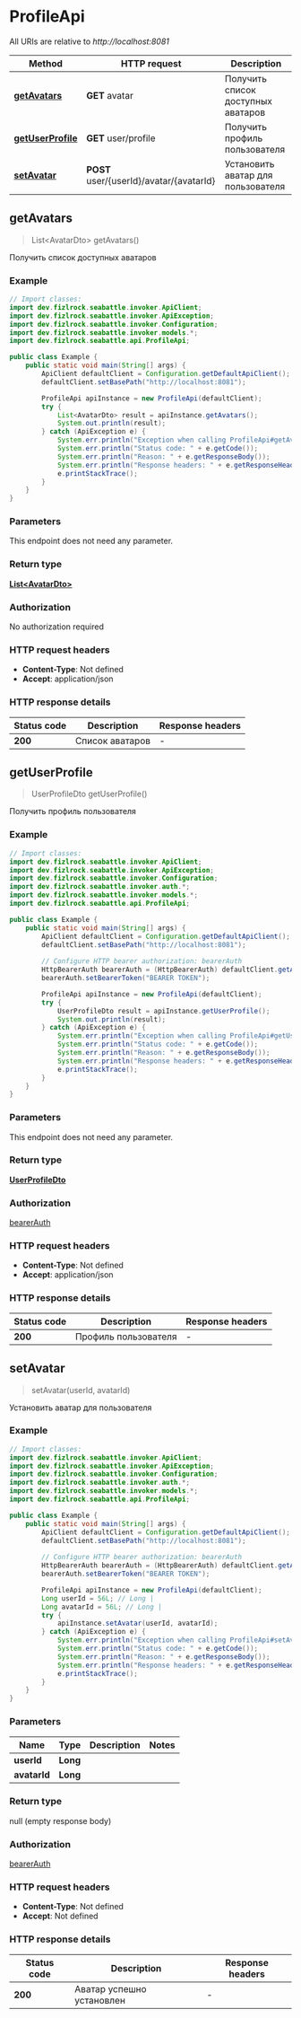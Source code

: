 # ProfileApi

All URIs are relative to *http://localhost:8081*

| Method | HTTP request | Description |
|------------- | ------------- | -------------|
| [**getAvatars**](ProfileApi.md#getAvatars) | **GET** avatar | Получить список доступных аватаров |
| [**getUserProfile**](ProfileApi.md#getUserProfile) | **GET** user/profile | Получить профиль пользователя  |
| [**setAvatar**](ProfileApi.md#setAvatar) | **POST** user/{userId}/avatar/{avatarId} | Установить аватар для пользователя |



## getAvatars

> List&lt;AvatarDto&gt; getAvatars()

Получить список доступных аватаров

### Example

```java
// Import classes:
import dev.fizlrock.seabattle.invoker.ApiClient;
import dev.fizlrock.seabattle.invoker.ApiException;
import dev.fizlrock.seabattle.invoker.Configuration;
import dev.fizlrock.seabattle.invoker.models.*;
import dev.fizlrock.seabattle.api.ProfileApi;

public class Example {
    public static void main(String[] args) {
        ApiClient defaultClient = Configuration.getDefaultApiClient();
        defaultClient.setBasePath("http://localhost:8081");

        ProfileApi apiInstance = new ProfileApi(defaultClient);
        try {
            List<AvatarDto> result = apiInstance.getAvatars();
            System.out.println(result);
        } catch (ApiException e) {
            System.err.println("Exception when calling ProfileApi#getAvatars");
            System.err.println("Status code: " + e.getCode());
            System.err.println("Reason: " + e.getResponseBody());
            System.err.println("Response headers: " + e.getResponseHeaders());
            e.printStackTrace();
        }
    }
}
```

### Parameters

This endpoint does not need any parameter.

### Return type

[**List&lt;AvatarDto&gt;**](AvatarDto.md)

### Authorization

No authorization required

### HTTP request headers

- **Content-Type**: Not defined
- **Accept**: application/json


### HTTP response details
| Status code | Description | Response headers |
|-------------|-------------|------------------|
| **200** | Список аватаров |  -  |


## getUserProfile

> UserProfileDto getUserProfile()

Получить профиль пользователя 

### Example

```java
// Import classes:
import dev.fizlrock.seabattle.invoker.ApiClient;
import dev.fizlrock.seabattle.invoker.ApiException;
import dev.fizlrock.seabattle.invoker.Configuration;
import dev.fizlrock.seabattle.invoker.auth.*;
import dev.fizlrock.seabattle.invoker.models.*;
import dev.fizlrock.seabattle.api.ProfileApi;

public class Example {
    public static void main(String[] args) {
        ApiClient defaultClient = Configuration.getDefaultApiClient();
        defaultClient.setBasePath("http://localhost:8081");
        
        // Configure HTTP bearer authorization: bearerAuth
        HttpBearerAuth bearerAuth = (HttpBearerAuth) defaultClient.getAuthentication("bearerAuth");
        bearerAuth.setBearerToken("BEARER TOKEN");

        ProfileApi apiInstance = new ProfileApi(defaultClient);
        try {
            UserProfileDto result = apiInstance.getUserProfile();
            System.out.println(result);
        } catch (ApiException e) {
            System.err.println("Exception when calling ProfileApi#getUserProfile");
            System.err.println("Status code: " + e.getCode());
            System.err.println("Reason: " + e.getResponseBody());
            System.err.println("Response headers: " + e.getResponseHeaders());
            e.printStackTrace();
        }
    }
}
```

### Parameters

This endpoint does not need any parameter.

### Return type

[**UserProfileDto**](UserProfileDto.md)

### Authorization

[bearerAuth](../README.md#bearerAuth)

### HTTP request headers

- **Content-Type**: Not defined
- **Accept**: application/json


### HTTP response details
| Status code | Description | Response headers |
|-------------|-------------|------------------|
| **200** | Профиль пользователя |  -  |


## setAvatar

> setAvatar(userId, avatarId)

Установить аватар для пользователя

### Example

```java
// Import classes:
import dev.fizlrock.seabattle.invoker.ApiClient;
import dev.fizlrock.seabattle.invoker.ApiException;
import dev.fizlrock.seabattle.invoker.Configuration;
import dev.fizlrock.seabattle.invoker.auth.*;
import dev.fizlrock.seabattle.invoker.models.*;
import dev.fizlrock.seabattle.api.ProfileApi;

public class Example {
    public static void main(String[] args) {
        ApiClient defaultClient = Configuration.getDefaultApiClient();
        defaultClient.setBasePath("http://localhost:8081");
        
        // Configure HTTP bearer authorization: bearerAuth
        HttpBearerAuth bearerAuth = (HttpBearerAuth) defaultClient.getAuthentication("bearerAuth");
        bearerAuth.setBearerToken("BEARER TOKEN");

        ProfileApi apiInstance = new ProfileApi(defaultClient);
        Long userId = 56L; // Long | 
        Long avatarId = 56L; // Long | 
        try {
            apiInstance.setAvatar(userId, avatarId);
        } catch (ApiException e) {
            System.err.println("Exception when calling ProfileApi#setAvatar");
            System.err.println("Status code: " + e.getCode());
            System.err.println("Reason: " + e.getResponseBody());
            System.err.println("Response headers: " + e.getResponseHeaders());
            e.printStackTrace();
        }
    }
}
```

### Parameters


| Name | Type | Description  | Notes |
|------------- | ------------- | ------------- | -------------|
| **userId** | **Long**|  | |
| **avatarId** | **Long**|  | |

### Return type

null (empty response body)

### Authorization

[bearerAuth](../README.md#bearerAuth)

### HTTP request headers

- **Content-Type**: Not defined
- **Accept**: Not defined


### HTTP response details
| Status code | Description | Response headers |
|-------------|-------------|------------------|
| **200** | Аватар успешно установлен |  -  |

